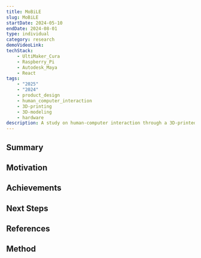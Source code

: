 ```yaml
---
title: MoBiLE
slug: MoBiLE
startDate: 2024-05-10
endDate: 2024-08-01
type: individual
category: research
demoVideoLink:
techStack:
    - UltiMaker_Cura
    - Raspberry_Pi
    - Autodesk_Maya
    - React
tags:
    - "2025"
    - "2024"
    - product_design
    - human_computer_interaction
    - 3D-printing
    - 3D-modeling
    - hardware
description: A study on human-computer interaction through a 3D-printed robot "companion" for grade school children.
---
```


## Summary

## Motivation

## Achievements

## Next Steps

## References

## Method
